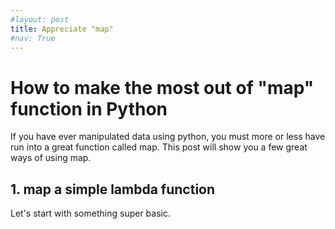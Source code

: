 ```yaml
---
#layout: post
title: Appreciate "map"
#nav: True
---
```


# How to make the most out of "map" function in Python

If you have ever manipulated data using python, you must more or less have run into a great function called map. This post will show you a few great ways of using map.

## 1. map a simple lambda function
Let's start with something super basic.
